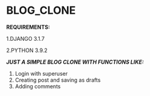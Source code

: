 # BLOG_CLONE 

**REQUIREMENTS:**

  1.DJANGO 3.1.7
  
  2.PYTHON 3.9.2
 
 ***JUST A SIMPLE BLOG CLONE WITH FUNCTIONS LIKE:***
  1. Login with superuser
  2. Creating post and saving as drafts
  3. Adding comments
